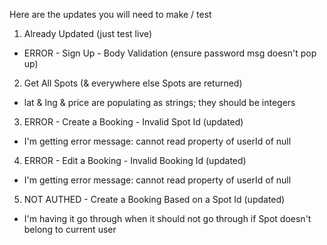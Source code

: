 Here are the updates you will need to make / test


1. Already Updated (just test live)
- ERROR - Sign Up - Body Validation (ensure password msg doesn't pop up)

2. Get All Spots (& everywhere else Spots are returned)
- lat & lng & price are populating as strings; they should be integers

3. ERROR - Create a Booking - Invalid Spot Id (updated)
- I'm getting error message: cannot read property of userId of null

4. ERROR - Edit a Booking - Invalid Booking Id (updated)
- I'm getting error message: cannot read property of userId of null

5. NOT AUTHED - Create a Booking Based on a Spot Id (updated)
- I'm having it go through when it should not go through if Spot doesn't belong to current user
